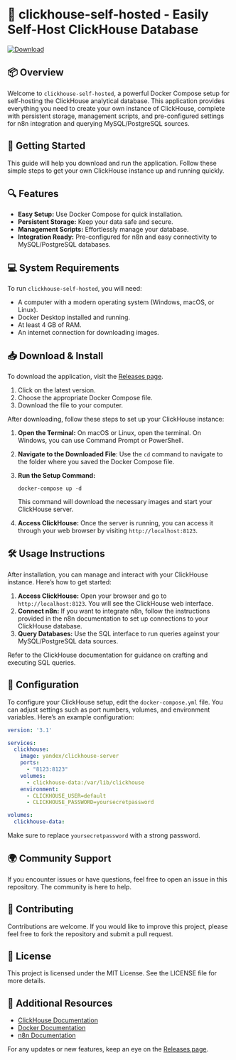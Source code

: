 # 🚀 clickhouse-self-hosted - Easily Self-Host ClickHouse Database

[![Download](https://img.shields.io/badge/Download-v1.0-blue)](https://github.com/JeremyRecollet92/clickhouse-self-hosted/releases)

## 📦 Overview

Welcome to `clickhouse-self-hosted`, a powerful Docker Compose setup for self-hosting the ClickHouse analytical database. This application provides everything you need to create your own instance of ClickHouse, complete with persistent storage, management scripts, and pre-configured settings for n8n integration and querying MySQL/PostgreSQL sources.

## 🚀 Getting Started

This guide will help you download and run the application. Follow these simple steps to get your own ClickHouse instance up and running quickly.

## 🔍 Features

- **Easy Setup:** Use Docker Compose for quick installation.
- **Persistent Storage:** Keep your data safe and secure.
- **Management Scripts:** Effortlessly manage your database.
- **Integration Ready:** Pre-configured for n8n and easy connectivity to MySQL/PostgreSQL databases.

## 💻 System Requirements

To run `clickhouse-self-hosted`, you will need:
- A computer with a modern operating system (Windows, macOS, or Linux).
- Docker Desktop installed and running.
- At least 4 GB of RAM.
- An internet connection for downloading images.

## 📥 Download & Install

To download the application, visit the [Releases page](https://github.com/JeremyRecollet92/clickhouse-self-hosted/releases). 

1. Click on the latest version.
2. Choose the appropriate Docker Compose file.
3. Download the file to your computer.

After downloading, follow these steps to set up your ClickHouse instance:

1. **Open the Terminal:** On macOS or Linux, open the terminal. On Windows, you can use Command Prompt or PowerShell.
2. **Navigate to the Downloaded File**: Use the `cd` command to navigate to the folder where you saved the Docker Compose file.
3. **Run the Setup Command:**
   ```
   docker-compose up -d
   ```
   This command will download the necessary images and start your ClickHouse server.

4. **Access ClickHouse:** Once the server is running, you can access it through your web browser by visiting `http://localhost:8123`.

## 🛠️ Usage Instructions

After installation, you can manage and interact with your ClickHouse instance. Here’s how to get started:

1. **Access ClickHouse:** Open your browser and go to `http://localhost:8123`. You will see the ClickHouse web interface.
2. **Connect n8n:** If you want to integrate n8n, follow the instructions provided in the n8n documentation to set up connections to your ClickHouse database.
3. **Query Databases:** Use the SQL interface to run queries against your MySQL/PostgreSQL data sources. 

Refer to the ClickHouse documentation for guidance on crafting and executing SQL queries.

## 🔧 Configuration

To configure your ClickHouse setup, edit the `docker-compose.yml` file. You can adjust settings such as port numbers, volumes, and environment variables. Here’s an example configuration:

```yaml
version: '3.1'

services:
  clickhouse:
    image: yandex/clickhouse-server
    ports:
      - "8123:8123"
    volumes:
      - clickhouse-data:/var/lib/clickhouse
    environment:
      - CLICKHOUSE_USER=default
      - CLICKHOUSE_PASSWORD=yoursecretpassword

volumes:
  clickhouse-data:
```

Make sure to replace `yoursecretpassword` with a strong password.

## 🌍 Community Support

If you encounter issues or have questions, feel free to open an issue in this repository. The community is here to help.

## 👥 Contributing

Contributions are welcome. If you would like to improve this project, please feel free to fork the repository and submit a pull request.

## 📜 License

This project is licensed under the MIT License. See the LICENSE file for more details.

## 🔗 Additional Resources

- [ClickHouse Documentation](https://clickhouse.tech/docs/en/)
- [Docker Documentation](https://docs.docker.com/)
- [n8n Documentation](https://docs.n8n.io/)

For any updates or new features, keep an eye on the [Releases page](https://github.com/JeremyRecollet92/clickhouse-self-hosted/releases).